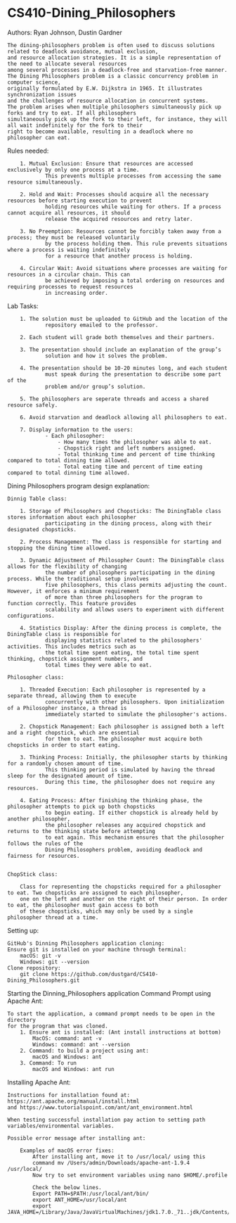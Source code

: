 ﻿# CS410-Dining_Philosophers

Authors: Ryan Johnson, Dustin Gardner

    The dining-philosophers	problem is often used to discuss solutions related to deadlock avoidance, mutual exclusion, 
    and resource allocation strategies. It is a simple representation of the need to allocate several resources	
    among several processes	in a deadlock-free and starvation-free manner.	
    The Dining Philosophers problem is a classic concurrency problem in computer science, 
    originally formulated by E.W. Dijkstra in 1965. It illustrates synchronization issues 
    and the challenges of resource allocation in concurrent systems. 
    The problem arises when multiple philosophers simultaneously pick up forks and try to eat. If all philosophers 
    simultaneously pick up the fork to their left, for instance, they will all wait indefinitely for the fork to their 
    right to become available, resulting in a deadlock where no philosopher can eat.

Rules needed:
       
        1. Mutual Exclusion: Ensure that resources are accessed exclusively by only one process at a time. 
                This prevents multiple processes from accessing the same resource simultaneously.

        2. Hold and Wait: Processes should acquire all the necessary resources before starting execution to prevent
                holding resources while waiting for others. If a process cannot acquire all resources, it should
                release the acquired resources and retry later.

        3. No Preemption: Resources cannot be forcibly taken away from a process; they must be released voluntarily
                by the process holding them. This rule prevents situations where a process is waiting indefinitely 
                for a resource that another process is holding.

        4. Circular Wait: Avoid situations where processes are waiting for resources in a circular chain. This can 
                be achieved by imposing a total ordering on resources and requiring processes to request resources 
                in increasing order.

Lab Tasks:

        1. The solution must be uploaded to GitHub and the location of the
                repository emailed to the professor.

        2. Each student will grade both themselves and their partners.

        3. The presentation should include an explanation of the group’s
                solution and how it	solves the problem.

        4. The presentation should be 10-20 minutes long, and each student
                must speak during the presentation to describe some	part of	the
                problem and/or group’s solution.
       
        5. The philosophers are seperate threads and access a shared resource safely.

        6. Avoid starvation and deadlock allowing all philosophers to eat.

        7. Display information to the users:
                - Each philosopher:
                    - How many times the philosopher was able to eat.
                    - Chopstick right and left numbers assigned.
                    - Total thinking time and percent of time thinking compared to total dinning time allowed.
                    - Total eating time and percent of time eating compared to total dinning time allowed.

Dining Philosophers program design explanation:

	Dinnig Table class:

        1. Storage of Philosophers and Chopsticks: The DiningTable class stores information about each philosopher 
                participating in the dining process, along with their designated chopsticks.

        2. Process Management: The class is responsible for starting and stopping the dining time allowed.

        3. Dynamic Adjustment of Philosopher Count: The DiningTable class allows for the flexibility of changing 
                the number of philosophers participating in the dining process. While the traditional setup involves 
                five philosophers, this class permits adjusting the count. However, it enforces a minimum requirement
                of more than three philosophers for the program to function correctly. This feature provides 
                scalability and allows users to experiment with different configurations.

        4. Statistics Display: After the dining process is complete, the DiningTable class is responsible for 
                displaying statistics related to the philosophers' activities. This includes metrics such as 
                the total time spent eating, the total time spent thinking, chopstick assignment numbers, and
                total times they were able to eat.

    Philosopher class:

        1. Threaded Execution: Each philosopher is represented by a separate thread, allowing them to execute 
                concurrently with other philosophers. Upon initialization of a Philosopher instance, a thread is 
                immediately started to simulate the philosopher's actions.

        2. Chopstick Management: Each philosopher is assigned both a left and a right chopstick, which are essential 
                for them to eat. The philosopher must acquire both chopsticks in order to start eating.

        3. Thinking Process: Initially, the philosopher starts by thinking for a randomly chosen amount of time. 
                This thinking period is simulated by having the thread sleep for the designated amount of time. 
                During this time, the philosopher does not require any resources.

        4. Eating Process: After finishing the thinking phase, the philosopher attempts to pick up both chopsticks 
                to begin eating. If either chopstick is already held by another philosopher, 
                the philosopher releases any acquired chopstick and returns to the thinking state before attempting 
                to eat again. This mechanism ensures that the philosopher follows the rules of the 
                Dining Philosophers problem, avoiding deadlock and fairness for resources.


	ChopStick class:

        Class for representing the chopsticks required for a philosopher to eat. Two chopsticks are assigned to each philosopher,
        one on the left and another on the right of their person. In order to eat, the philosopher must gain access to both
        of these chopsticks, which may only be used by a single philosopher thread at a time.

Setting up:

    GitHub's Dinning Philosophers application cloning:
    Ensure git is installed on your machine through terminal:
        macOS: git -v
        Windows: git --version
    Clone repository:
        git clone https://github.com/dustgard/CS410-Dining_Philosophers.git

Starting the Dinning_Philosophers application Command Prompt using Apache Ant:

    To start the application, a command prompt needs to be open in the directory
    for the program that was cloned.
        1. Ensure ant is installed: (Ant install instructions at bottom)
            MacOS: command: ant -v
            Windows: command: ant --version
        2. Command: to build a project using ant:
            macOS and Windows: ant
        3. Command: To run
            macOS and Windows: ant run

Installing Apache Ant:

    Instructions for installation found at: https://ant.apache.org/manual/install.html
    and https://www.tutorialspoint.com/ant/ant_environment.html

    When testing successful installation pay action to setting path variables/environmental variables.

    Possible error message after installing ant:

        Examples of macOS error fixes:
            After installing ant, move it to /usr/local/ using this
            command mv /Users/admin/Downloads/apache-ant-1.9.4  /usr/local/
            Now try to set environment variables using nano $HOME/.profile

            Check the below lines.
            Export PATH=$PATH:/usr/local/ant/bin/
            export ANT_HOME=/usr/local/ant
            export JAVA_HOME=/Library/Java/JavaVirtualMachines/jdk1.7.0._71..jdk/Contents/Home/bin